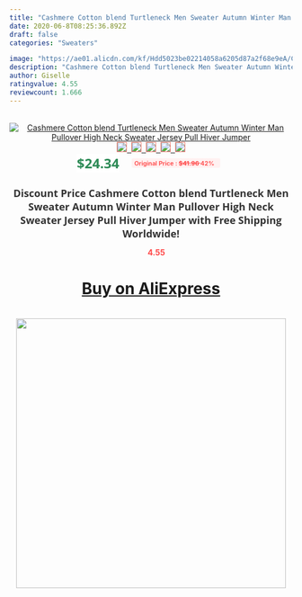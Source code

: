 ```yaml
---
title: "Cashmere Cotton blend Turtleneck Men Sweater Autumn Winter Man Pullover High Neck Sweater Jersey Pull  Hiver Jumper"
date: 2020-06-8T08:25:36.892Z
draft: false
categories: "Sweaters"

image: "https://ae01.alicdn.com/kf/Hdd5023be02214058a6205d87a2f68e9eA/Cashmere-Cotton-blend-Turtleneck-Men-Sweater-Autumn-Winter-Man-Pullover-High-Neck-Sweater-Jersey-Pull-Hiver.jpg"
description: "Cashmere Cotton blend Turtleneck Men Sweater Autumn Winter Man Pullover High Neck Sweater Jersey Pull  Hiver Jumper"
author: Giselle
ratingvalue: 4.55
reviewcount: 1.666
---
```

<br>
<div style="text-align: center;">
<a href="https://s.click.aliexpress.com/e/_A42mLb" target="_blank" rel="nofollow noopener noreferrer"><img alt="Cashmere Cotton blend Turtleneck Men Sweater Autumn Winter Man Pullover High Neck Sweater Jersey Pull  Hiver Jumper" class="magnifier-image" src="https://ae01.alicdn.com/kf/Hdd5023be02214058a6205d87a2f68e9eA/Cashmere-Cotton-blend-Turtleneck-Men-Sweater-Autumn-Winter-Man-Pullover-High-Neck-Sweater-Jersey-Pull-Hiver.jpg_640x640.jpg">
<br>
<img style="border:1px solid salmon" src="https://ae01.alicdn.com/kf/Hdd5023be02214058a6205d87a2f68e9eA/Cashmere-Cotton-blend-Turtleneck-Men-Sweater-Autumn-Winter-Man-Pullover-High-Neck-Sweater-Jersey-Pull-Hiver.jpg_120x120.jpg">&nbsp;&nbsp;<img style="border:1px solid salmon" src="https://ae01.alicdn.com/kf/Hdf206870a10e466f8101528451ed3f73U/Cashmere-Cotton-blend-Turtleneck-Men-Sweater-Autumn-Winter-Man-Pullover-High-Neck-Sweater-Jersey-Pull-Hiver.jpg_120x120.jpg">&nbsp;&nbsp;<img style="border:1px solid salmon" src="https://ae01.alicdn.com/kf/H8c9be189dfb347ecab34cf1c28e4d588M/Cashmere-Cotton-blend-Turtleneck-Men-Sweater-Autumn-Winter-Man-Pullover-High-Neck-Sweater-Jersey-Pull-Hiver.jpg_120x120.jpg">&nbsp;&nbsp;<img style="border:1px solid salmon" src="https://ae01.alicdn.com/kf/H7f3829d6646c40668912e6b51b1fdd223/Cashmere-Cotton-blend-Turtleneck-Men-Sweater-Autumn-Winter-Man-Pullover-High-Neck-Sweater-Jersey-Pull-Hiver.jpg_120x120.jpg">&nbsp;&nbsp;<img style="border:1px solid salmon" src="https://ae01.alicdn.com/kf/Hdc38b78567cc48fbbbf8a476a08e264fU/Cashmere-Cotton-blend-Turtleneck-Men-Sweater-Autumn-Winter-Man-Pullover-High-Neck-Sweater-Jersey-Pull-Hiver.jpg_120x120.jpg"></a></div><br0>
<div style="text-align: center;"><span style="background-color: white; border: 0px; box-sizing: border-box; color: seagreen; display: inline-block; font-family: &quot;open sans&quot; , &quot;arial&quot; , &quot;helvetica&quot; , sans-serif , &quot;heiti&quot;; font-size: 24px; font-stretch: inherit; font-weight: 700; line-height: inherit; margin: 0px 10px 0px 0px; padding: 0px; vertical-align: middle;">$24.34 </span>
<span style="background: rgb(255 , 241 , 241); border-radius: 3px; border: 0px; box-sizing: border-box; color: #ff4747; display: inline-block; font-family: inherit; font-size: 12px; font-stretch: inherit; font-style: inherit; font-variant: inherit; font-weight: 600; line-height: inherit; margin: 0px; padding: 2px 5px; transform: scale(0.9); vertical-align: middle;">Original Price : <b style="text-decoration: line-through;">$41.96 </b> 42%&nbsp;&nbsp;</span></div>
<h1 style="color: #333333; display: inline-block; font-family: &quot;open sans&quot; , &quot;arial&quot; , &quot;helvetica&quot; , sans-serif , &quot;heiti&quot;; font-size: 18px; font-stretch: inherit; font-weight: 700; text-align: center;">Discount Price Cashmere Cotton blend Turtleneck Men Sweater Autumn Winter Man Pullover High Neck Sweater Jersey Pull  Hiver Jumper with Free Shipping Worldwide!</h1>
<div style="color: #ff4747; text-align: center;">
<img src="https://4.bp.blogspot.com/-M0ZcTcb-5uY/XleCXlxnR4I/AAAAAAAAAEc/OrjgMkXV1oMQFaCRZj5HQwOCBcu3w1FegCPcBGAYYCw/s1600/star.png" style="height: 15px;">&nbsp;<b>4.55</b></div>
<div class="button_cont" align="center"><a class="buynow_a" href="https://s.click.aliexpress.com/e/_A42mLb" target="_blank" rel="nofollow noopener noreferrer"><H1>Buy on AliExpress</H1></a></div><br>
<div class="separator" style="clear: both; text-align: center;">
<img src="https://lh3.googleusercontent.com/-pTy5HemUv9M/XlePHvY0dAI/AAAAAAAAAE4/0nX5iRUoIWY8eMW9Dpxeirr157OZliDIgCLcBGAsYHQ/s1600/badge.gif" width="480">
</div>
